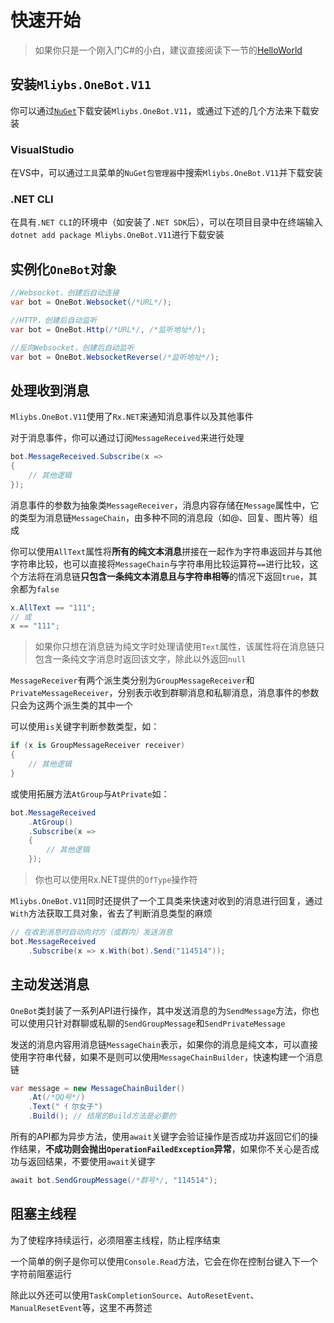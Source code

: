 # 快速开始

> 如果你只是一个刚入门C#的小白，建议直接阅读下一节的[HelloWorld](./helloworld)

## 安装`Mliybs.OneBot.V11`

你可以通过[`NuGet`](https://www.nuget.org/packages/Mliybs.OneBot.V11)下载安装`Mliybs.OneBot.V11`，或通过下述的几个方法来下载安装

### VisualStudio

在VS中，可以通过`工具`菜单的`NuGet包管理器`中搜索`Mliybs.OneBot.V11`并下载安装

### .NET CLI

在具有`.NET CLI`的环境中（如安装了`.NET SDK`后），可以在项目目录中在终端输入`dotnet add package Mliybs.OneBot.V11`进行下载安装

## 实例化`OneBot`对象

```cs
//Websocket，创建后自动连接
var bot = OneBot.Websocket(/*URL*/);

//HTTP，创建后自动监听
var bot = OneBot.Http(/*URL*/, /*监听地址*/);

//反向Websocket，创建后自动监听
var bot = OneBot.WebsocketReverse(/*监听地址*/);
```

## 处理收到消息

`Mliybs.OneBot.V11`使用了`Rx.NET`来通知消息事件以及其他事件

对于消息事件，你可以通过订阅`MessageReceived`来进行处理

```cs
bot.MessageReceived.Subscribe(x =>
{
    // 其他逻辑
});
```

消息事件的参数为抽象类`MessageReceiver`，消息内容存储在`Message`属性中，它的类型为消息链`MessageChain`，由多种不同的消息段（如@、回复、图片等）组成

你可以使用`AllText`属性将**所有的纯文本消息**拼接在一起作为字符串返回并与其他字符串比较，也可以直接将`MessageChain`与字符串用比较运算符`==`进行比较，这个方法将在消息链**只包含一条纯文本消息且与字符串相等**的情况下返回`true`，其余都为`false`

```cs
x.AllText == "111";
// 或
x == "111";
```

> 如果你只想在消息链为纯文字时处理请使用`Text`属性，该属性将在消息链只包含一条纯文字消息时返回该文字，除此以外返回`null`

`MessageReceiver`有两个派生类分别为`GroupMessageReceiver`和`PrivateMessageReceiver`，分别表示收到群聊消息和私聊消息，消息事件的参数只会为这两个派生类的其中一个

可以使用`is`关键字判断参数类型，如：

```cs
if (x is GroupMessageReceiver receiver)
{
    // 其他逻辑
}
```

或使用拓展方法`AtGroup`与`AtPrivate`如：

```cs
bot.MessageReceived
    .AtGroup()
    .Subscribe(x =>
    {
        // 其他逻辑
    });
```

> 你也可以使用Rx.NET提供的`OfType`操作符

`Mliybs.OneBot.V11`同时还提供了一个工具类来快速对收到的消息进行回复，通过`With`方法获取工具对象，省去了判断消息类型的麻烦

```cs
// 在收到消息时自动向对方（或群内）发送消息
bot.MessageReceived
    .Subscribe(x => x.With(bot).Send("114514"));
```

## 主动发送消息

`OneBot`类封装了一系列API进行操作，其中发送消息的为`SendMessage`方法，你也可以使用只针对群聊或私聊的`SendGroupMessage`和`SendPrivateMessage`

发送的消息内容用消息链`MessageChain`表示，如果你的消息是纯文本，可以直接使用字符串代替，如果不是则可以使用`MessageChainBuilder`，快速构建一个消息链

```cs
var message = new MessageChainBuilder()
    .At(/*QQ号*/)
    .Text(" 亻尔女子")
    .Build(); // 结尾的Build方法是必要的
```

所有的API都为异步方法，使用`await`关键字会验证操作是否成功并返回它们的操作结果，**不成功则会抛出`OperationFailedException`异常**，如果你不关心是否成功与返回结果，不要使用`await`关键字

```cs
await bot.SendGroupMessage(/*群号*/, "114514");
```

## 阻塞主线程

为了使程序持续运行，必须阻塞主线程，防止程序结束

一个简单的例子是你可以使用`Console.Read`方法，它会在你在控制台键入下一个字符前阻塞运行

除此以外还可以使用`TaskCompletionSource`、`AutoResetEvent`、`ManualResetEvent`等，这里不再赘述